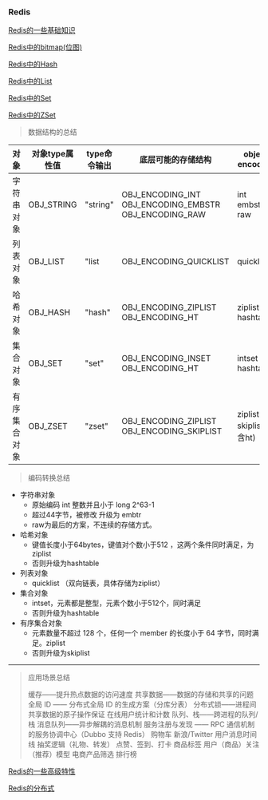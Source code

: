 ### Redis



[Redis的一些基础知识](./REDISBASE.md)

[Redis中的bitmap(位图)](./BITMAP.md)

[Redis中的Hash](./HASH.md)

[Redis中的List](./LIST.md)

[Redis中的Set](./SET.md)

[Redis中的ZSet](./ZSET.md)



> 数据结构的总结

| 对象         | 对象type属性值 | type命令输出 | 底层可能的存储结构                                           | object encoding               |
| ------------ | -------------- | ------------ | ------------------------------------------------------------ | ----------------------------- |
| 字符串对象   | OBJ_STRING     | "string"     | OBJ_ENCODING_INT<br />OBJ_ENCODING_EMBSTR<br />OBJ_ENCODING_RAW | int<br />embstr<br />raw      |
| 列表对象     | OBJ_LIST       | "list        | OBJ_ENCODING_QUICKLIST                                       | quicklist                     |
| 哈希对象     | OBJ_HASH       | "hash"       | OBJ_ENCODING_ZIPLIST<br />OBJ_ENCODING_HT                    | ziplist<br />hashtable        |
| 集合对象     | OBJ_SET        | "set"        | OBJ_ENCODING_INSET<br />OBJ_ENCODING_HT                      | intset<br />hashtable         |
| 有序集合对象 | OBJ_ZSET       | "zset"       | OBJ_ENCODING_ZIPLIST<br />OBJ_ENCODING_SKIPLIST              | ziplist<br />skiplist(包含ht) |

> 编码转换总结

* 字符串对象
  * 原始编码  int 整数并且小于 long 2^63-1
  * 超过44字节，被修改 升级为 embtr
  * raw为最后的方案，不连续的存储方式。
* 哈希对象
  * 键值长度小于64bytes，键值对个数小于512 ，这两个条件同时满足，为ziplist
  * 否则升级为hashtable
* 列表对象
  * quicklist （双向链表，具体存储为ziplist）
* 集合对象
  * intset，元素都是整型，元素个数小于512个，同时满足
  * 否则升级为hashtable
* 有序集合对象
  * 元素数量不超过 128 个，任何一个 member 的长度小于 64 字节，同时满足。ziplist
  * 否则升级为skiplist

----



> 应用场景总结
>
> 缓存——提升热点数据的访问速度
> 共享数据——数据的存储和共享的问题
> 全局 ID —— 分布式全局 ID 的生成方案（分库分表）
> 分布式锁——进程间共享数据的原子操作保证
> 在线用户统计和计数
> 队列、栈——跨进程的队列/栈
> 消息队列——异步解耦的消息机制
> 服务注册与发现 —— RPC 通信机制的服务协调中心（Dubbo 支持 Redis）
> 购物车
> 新浪/Twitter 用户消息时间线
> 抽奖逻辑（礼物、转发）
> 点赞、签到、打卡
> 商品标签
> 用户（商品）关注（推荐）模型
> 电商产品筛选
> 排行榜



[Redis的一些高级特性](./SPECIALITY.md)

[Redis的分布式](./DISTRIBUTED.md)

